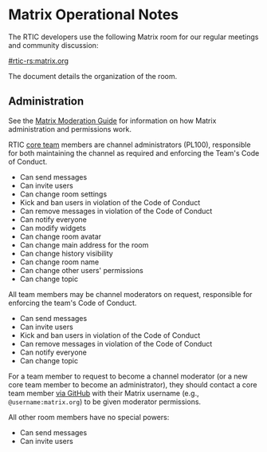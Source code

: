 # Matrix Operational Notes

The RTIC developers use the following Matrix room for our regular
meetings and community discussion:

[#rtic-rs:matrix.org](https://matrix.to/#/!yafYEipFNsXDdwiHMT:matrix.org)

The document details the organization of the room.

## Administration

See the [Matrix Moderation Guide](https://matrix.org/docs/guides/moderation)
for information on how Matrix administration and permissions work.

RTIC [core team](https://github.com/orgs/rtic-rs/teams/devs) members are
channel administrators (PL100), responsible for both maintaining the channel as
required and enforcing the Team's Code of Conduct.

* Can send messages
* Can invite users
* Can change room settings
* Kick and ban users in violation of the Code of Conduct
* Can remove messages in violation of the Code of Conduct
* Can notify everyone
* Can modify widgets
* Can change room avatar
* Can change main address for the room
* Can change history visibility
* Can change room name
* Can change other users' permissions
* Can change topic

All team members may be channel moderators on request, responsible for enforcing
the team's Code of Conduct.

* Can send messages
* Can invite users
* Kick and ban users in violation of the Code of Conduct
* Can remove messages in violation of the Code of Conduct
* Can notify everyone
* Can change topic

For a team member to request to become a channel moderator (or a new core team
member to become an administrator), they should contact a core team member
[via GitHub](https://github.com/orgs/rtic-rs/teams/devs) with their
Matrix username (e.g., `@username:matrix.org`) to be given moderator
permissions.

All other room members have no special powers:

* Can send messages
* Can invite users

